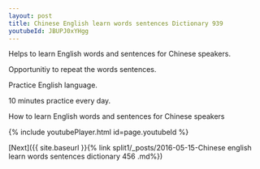 ```yaml
---
layout: post
title: Chinese English learn words sentences Dictionary 939 
youtubeId: JBUPJ0xYHgg
---
```

 
 
Helps to learn English words and sentences for Chinese speakers.

Opportunitiy to repeat the words sentences. 

Practice English language. 
 
10 minutes practice every day. 
 
How to learn English words and sentences for Chinese speakers 
 
{% include youtubePlayer.html id=page.youtubeId %}
 
 
[Next]({{ site.baseurl }}{% link  split1/_posts/2016-05-15-Chinese english learn words sentences dictionary 456 .md%})
 
